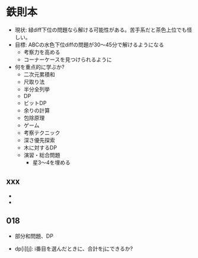 # 鉄則本

- 現状: 緑diff下位の問題なら解ける可能性がある。苦手系だと茶色上位でも怪しい。
- 目標: ABCの水色下位diffの問題が30〜45分で解けるようになる
  - 考察力を高める
  - コーナーケースを見つけられるように
- 何を重点的に学ぶか?
  - 二次元累積和
  - 尺取り法
  - 半分全列挙
  - DP
  - ビットDP
  - 余りの計算
  - 包除原理
  - ゲーム
  - 考察テクニック
  - 深さ優先探索
  - 木に対するDP
  - 演習・総合問題
    - 星3〜4を埋める

## xxx

-
- 

## 018

- 部分和問題、DP

- dp[i][j]: i番目を選んだときに、合計をjにできるか?
